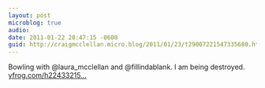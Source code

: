 ```yaml
---
layout: post
microblog: true
audio: 
date: 2011-01-22 20:47:15 -0600
guid: http://craigmcclellan.micro.blog/2011/01/23/t29007221547335680.html
---
```

Bowling with @laura_mcclellan and @fillindablank. I am being destroyed.  [yfrog.com/h22433215...](http://yfrog.com/h224332159j)

